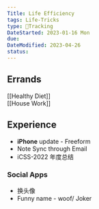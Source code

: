 ```yaml
---
Title: Life Efficiency
tags: Life-Tricks
type: 💪Tracking
DateStarted: 2023-01-16 Mon
due:
DateModified: 2023-04-26
status:
---
```


## Errands

[[Healthy Diet]]  
[[House Work]]

## Experience

- **iPhone** update - Freeform
- Note Sync through Email
- iCSS-2022 年度总结

### Social Apps

- 换头像
- Funny name - woof/ Joker
